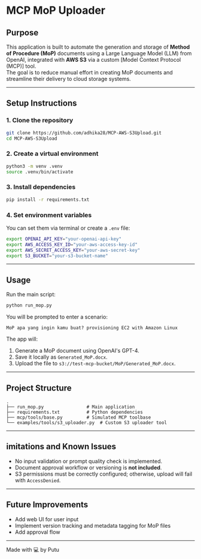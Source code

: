 # MCP MoP Uploader

## Purpose

This application is built to automate the generation and storage of **Method of Procedure (MoP)** documents using a Large Language Model (LLM) from OpenAI, integrated with **AWS S3** via a custom [Model Context Protocol (MCP)] tool.  
The goal is to reduce manual effort in creating MoP documents and streamline their delivery to cloud storage systems.

---

## Setup Instructions

### 1. Clone the repository
```bash
git clone https://github.com/adhika28/MCP-AWS-S3Upload.git
cd MCP-AWS-S3Upload
```

### 2. Create a virtual environment
```bash
python3 -m venv .venv
source .venv/bin/activate
```

### 3. Install dependencies
```bash
pip install -r requirements.txt
```

### 4. Set environment variables
You can set them via terminal or create a `.env` file:
```bash
export OPENAI_API_KEY="your-openai-api-key"
export AWS_ACCESS_KEY_ID="your-aws-access-key-id"
export AWS_SECRET_ACCESS_KEY="your-aws-secret-key"
export S3_BUCKET="your-s3-bucket-name"
```

---

## Usage

Run the main script:
```bash
python run_mop.py
```

You will be prompted to enter a scenario:
```
MoP apa yang ingin kamu buat? provisioning EC2 with Amazon Linux
```

The app will:
1. Generate a MoP document using OpenAI's GPT-4.
2. Save it locally as `Generated_MoP.docx`.
3. Upload the file to `s3://test-mcp-bucket/MoP/Generated_MoP.docx`.

---

## Project Structure
```
.
├── run_mop.py                # Main application
├── requirements.txt          # Python dependencies
├── mcp/tools/base.py         # Simulated MCP toolbase
└── examples/tools/s3_uploader.py  # Custom S3 uploader tool
```

---

## imitations and Known Issues

- No input validation or prompt quality check is implemented.
- Document approval workflow or versioning is **not included**.
- S3 permissions must be correctly configured; otherwise, upload will fail with `AccessDenied`.

---

## Future Improvements

- Add web UI for user input
- Implement version tracking and metadata tagging for MoP files
- Add approval flow

---

Made with 💻 by Putu

